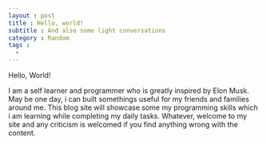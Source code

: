 ```yaml
---
layout : post
title : Hello, world!
subtitle : And also some light conversations
category : Random 
tags :
  - 
---
```


Hello, World!

I am a self learner and programmer who is greatly inspired by Elon Musk. May be one day, i can built somethings useful for my friends and families around me. This blog site will showcase some my programming skills which i am learning while completing my daily tasks. Whatever, welcome to my site and any criticism is welcomed if you find anything wrong with the content.
